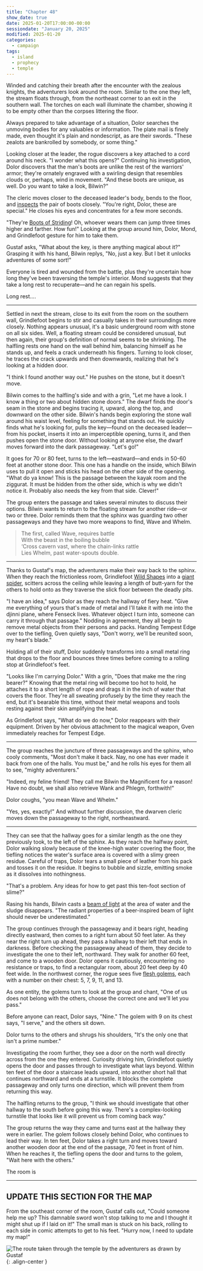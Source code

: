 ```yaml
---
title: "Chapter 48"
show_date: true
date: 2025-01-20T17:00:00-00:00
sessiondate: "January 20, 2025"
modified: 2025-01-20
categories:
  - campaign
tags:
  - island
  - prophecy
  - temple
---
```


Winded and catching their breath after the encounter with the zealous knights, the
adventurers look around the room. Similar to the one they left, the stream floats through,
from the northeast corner to an exit in the southern wall. The torches on each wall illuminate
the chamber, showing it to be empty other than the corpses littering the floor.

Always prepared to take advantage of a situation, Dolor searches the unmoving bodies for any
valuables or information. The plate mail is finely made, even thought it's plain and nondescript, as
are their swords. "These zealots are bankrolled by somebody, or some thing." 

Looking closer at the leader, the rogue discovers a key attached to a cord around his neck. "I
wonder what this opens?" Continuing his investigation, Dolor discovers that the man's boots are
unlike the rest of the warriors' armor; they're ornately engraved with a swirling design that
resembles clouds or, perhaps, wind in movement. "And these boots are unique, as well. Do you
want to take a look, Bilwin?"

The cleric moves closer to the deceased leader's body, bends to the floor, and
[inspects](https://www.dndbeyond.com/spells/2065-detect-magic) the pair of boots closely.
"You're right, Dolor, these are special." He closes his eyes and concentrates for a few more seconds.

"They're [Boots of Striding](https://www.dndbeyond.com/magic-items/4590-boots-of-striding-and-springing)!
Oh, whoever wears them can jump three times higher and farther. How fun!" Looking at the group
around him, Dolor, Mond, and Grindlefoot gesture for him to take them.

Gustaf asks, "What about the key, is there anything magical about it?" Grasping it with his hand,
Bilwin replys, "No, just a key. But I bet it unlocks adventures of some sort!"

Everyone is tired and wounded from the battle, plus they're uncertain how long they've been traversing
the temple's interior. Mond suggests that they take a long rest to recuperate—and he can regain his
spells. 

Long rest....

---

Settled in next the stream, close to its exit from the room on the southern wall, Grindlefoot begins
to stir and casually takes in their surroundings more closely. Nothing appears unusual, it's a basic
underground room with stone on all six sides. Well, a floating stream could be considered unusual, but
then again, their group's definition of normal seems to be shrinking. The halfling rests one hand on the
wall behind him, balancing himself as he stands up, and feels a crack underneath his fingers. Turning to
look closer, he traces the crack upwards and then downwards, realizing that he's looking at a hidden
door.

"I think I found another way out." He pushes on the stone, but it doesn't move. 

Bilwin comes to the halfling's side and with a grin, "Let me have a look. I know a thing or two about
hidden stone doors." The dwarf finds the door's seam in the stone and begins tracing it, upward, along the
top, and downward on the other side. Bilwin's hands begin exploring the stone wall around his waist level,
feeling for something that stands out. He quickly finds what he's looking for, pulls the key—found on
the deceased leader—from his pocket, inserts it into an imperceptible opening, turns it, and then pushes
open the stone door. Without looking at anyone else, the dwarf moves forward into the dark passageway.
"Let's go!"

It goes for 70 or 80 feet, turns to the left—eastward—and ends in 50-60 feet at another stone door. This
one has a handle on the inside, which Bilwin uses to pull it open and sticks his head on the other side
of the opening. "What do ya know! This is the passage between the kayak room and the ziggurat. It must
be hidden from the other side, which is why we didn't notice it. Probably also needs the key from that
side. Clever!"

The group enters the passage and takes several minutes to discuss their options. Bilwin wants to return
to the floating stream for another ride—or two or three. Dolor reminds them that the sphinx was guarding
two other passageways and they have two more weapons to find, Wave and Whelm.

> The first, called Wave, requires battle<br>
> With the beast in the boiling bubble<br>
> ‘Cross cavern vast, where the chain-links rattle<br>
> Lies Whelm, past water-spouts double.<br>

---

Thanks to Gustaf's map, the adventurers make their way back to the sphinx. When they reach the frictionless
room, Grindlefoot [Wild Shapes](https://www.dndbeyond.com/posts/635-druid-101-wild-shape-guide)
into a [giant spider](https://www.dndbeyond.com/monsters/16895-giant-spider), scitters across the
ceiling while leaving a length of butt-yarn for the others to hold onto as they traverse the
slick floor between the deadly pits.

"I have an idea," says Dolor as they reach the hallway of fiery heat. "Give me everything of yours that's
made of metal and I'll take it with me into the djinni plane, where Fenseck lives. Whatever object I turn
into, someone can carry it through that passage." Nodding in agreement, they all begin to remove metal
objects from their persons and packs. Handing Tempest Edge over to the tiefling, Gven quietly says, "Don't
worry, we'll be reunited soon, my heart's blade."

Holding all of their stuff, Dolor suddenly transforms into a small metal ring that drops to the floor and
bounces three times before coming to a rolling stop at Grindlefoot's feet.

"Looks like I'm carrying Dolor." With a grin, "Does that make me the ring bearer?" Knowing that the metal
ring will become too hot to hold, he attaches it to a short length of rope and drags it in the inch of water
that covers the floor. They're all sweating profusely by the time they reach the end, but it's bearable this
time, without their metal weapons and tools resting against their skin amplifying the heat.

As Grindlefoot says, "What do we do now," Dolor reappears with their equipment. Driven by her obvious
attachment to the magical weapon, Gven immediately reaches for Tempest Edge. 

---

The group reaches the juncture of three passageways and the sphinx, who cooly comments, "Most don't make
it back. Nay, no one has ever made it back from one of the halls. You must be," and he rolls his eyes for
them all to see, "mighty adventurers."

"Indeed, my feline friend! They call me Bilwin the Magnificent for a reason! Have no doubt, we shall
also retrieve Wank and Phlegm, forthwith!" 

Dolor coughs, "you mean Wave and Whelm."

"Yes, yes, exactly!" And without further discussion, the dwarven cleric moves down the passageway to the
right, northeastward.

---

They can see that the hallway goes for a similar length as the one they previously took, to the left
of the sphinx. As they reach the halfway point, Dolor walking slowly because of the knee-high water
covering the floor, the tiefling notices the water's surface area is covered with a slimy green residue.
Careful of traps, Dolor tears a small piece of leather from his pack and tosses it on the residue. It
begins to bubble and sizzle, emitting smoke as it dissolves into nothingness.

"That's a problem. Any ideas for how to get past this ten-foot section of slime?"

Rasing his hands, Bilwin casts a [beam of light](https://www.dndbeyond.com/spells/2619136-guiding-bolt)
at the area of water and the sludge disappears. "The radiant properties of a beer-inspired beam of light
should never be underestimated."

The group continues through the passageway and it bears right, heading directly eastward, then comes to
a right turn about 50 feet later. As they near the right turn up ahead, they pass a hallway to their left
that ends in darkness. Before checking the passageway ahead of them, they decide to investigate the one
to their left, northward. They walk for another 60 feet, and come to a wooden door. Dolor opens it cautiously,
encountering no resistance or traps, to find a rectangular room, about 20 feet deep by 40 feet wide. In the
northwest corner, the rogue sees five [flesh golems](https://www.dndbeyond.com/monsters/16863-flesh-golem),
each with a number on their chest: 5, 7, 9, 11, and 13.

As one entity, the golems turn to look at the group and chant, "One of us does not belong with the others,
choose the correct one and we'll let you pass."

Before anyone can react, Dolor says, "Nine." The golem with 9 on its chest says, "I serve," and the others
sit down.

Dolor turns to the others and shrugs his shoulders, "It's the only one that isn't a prime number."

Investigating the room further, they see a door on the north wall directly across from the one they
entered. Curiosity driving him, Grindlefoot quietly opens the door and passes through to investigate
what lays beyond. Within ten feet of the door a staircase leads upward, into another short hall that
continues northward and ends at a turnstile. It blocks the complete passageway and only turns one
direction, which will prevent them from returning this way.

The halfling returns to the group, "I think we should investigate that other hallway to the south before
going this way. There's a complex-looking turnstile that looks like it will prevent us from coming back
way."

The group returns the way they came and turns east at the hallway they were in earlier. The golem follows
closely behind Dolor, who continues to lead their way. In ten feet, Dolor takes a right turn and moves
toward another wooden door at the end of the passage, 70 feet in front of him. When he reaches it,
the tiefling opens the door and turns to the golem, "Wait here with the others."

The room is 

---




## UPDATE THIS SECTION FOR THE MAP

From the southeast corner of the room, Gustaf calls out, "Could someone help me up? This damnable
sword won't stop talking to me and I thought it might shut up if I laid on it!" The small man is
stuck on his back, rolling to each side in comic attempts to get to his feet. "Hurry now, I need to
update my map!"

![The route taken through the temple by the adventurers as drawn by Gustaf](/dnd/assets/images/ch47-drawn-map-route-600px.jpeg){: .align-center }

<!-- NOTES -->

<!-- em dash: — | Mac kebyoard shortcut = Option + Shift + Dash (-) -->
<!-- https://oatcookies.neocities.org/dndmoney to convert copper, silver, gold, and more into CP -->
<!-- Frequently used links:
  [Barbarian rage](https://www.thegamer.com/dungeons-dragons-dnd-barbarian-rage-explained-guide/)
  [Bardic inspiration](https://www.dndbeyond.com/classes/1-bard#BardicInspiration-75)
  [Chaos Bolt](https://www.dndbeyond.com/spells/14761-chaos-bolt)
  [eagle eyesight](https://dnd5e.wikidot.com/barbarian:totem-warrior#toc2)
  [Hanseath](https://forgottenrealms.fandom.com/wiki/Hanseath)
  [Hellish Rebuke](https://www.dndbeyond.com/spells/hellish-rebuke)
  [hurdy-gurdy](https://en.wikipedia.org/wiki/Hurdy-gurdy)
  [Mind Spike](http://dnd5e.wikidot.com/spell:mind-spike)
  [Shillelagh](https://www.dndbeyond.com/spells/2249-shillelagh)
  [Spiritual Weapon](https://www.dndbeyond.com/spells/2263-spiritual-weapon)
  [Wild Shape](https://www.dndbeyond.com/posts/635-druid-101-wild-shape-guide)
-->
<!--
  Lists of spells for the classes:
    - Bard spells (Bilwin): https://www.dndbeyond.com/spells/class/1-bard
    - Cleric spells (Bilwin): https://www.dndbeyond.com/spells/class/cleric 
    - Druid spells (Grindlefoot): https://www.dndbeyond.com/spells/class/druid
    - Sorcerer spells (Mond): https://www.dndbeyond.com/spells/class/sorcerer
    - Warlock spells (Dolor): https://www.dndbeyond.com/spells/class/warlock
  Monsters: https://www.dndbeyond.com/monsters
  Damage types: https://www.wargamer.com/dnd/damage-types
  Luck (Bilwin): http://dnd5e.wikidot.com/feat:lucky
-->
<!-- Directions on a boat:
  Port = left side
  Starboard = right side
  Bow = front
  Aft = back (inside the ship, on board)
  Stern = back (outside, offboard)
-->

<!-- Guest player: Jolivette Shevitz as Dave Chevits -->
